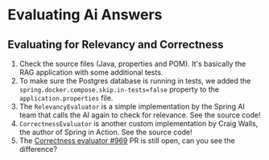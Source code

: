# Evaluating Ai Answers

## Evaluating for Relevancy and Correctness

1. Check the source files (Java, properties and POM). It's basically the RAG application with some additional tests.
2. To make sure the Postgres database is running in tests, we added the `spring.docker.compose.skip.in-tests=false` property to the `application.properties` file.
3. The `RelevancyEvaluator` is a simple implementation by the Spring AI team that calls the AI again to check for relevance. See the source code!
4. `CorrectnessEvaluator` is another custom implementation by Craig Walls, the author of Spring in Action. See the source code!
5. The [Correctness evaluator #969](https://github.com/spring-projects/spring-ai/pull/969) PR is still open, can you see the difference?
